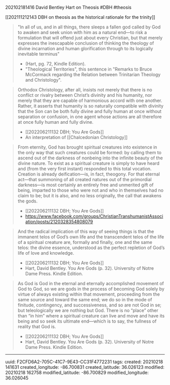 202102181416 David Bentley Hart on Theosis
#DBH #theosis

[[202111212143 DBH on theosis as the historical rationale for the trinity]]

> "In all of us, and in all things, there sleeps a fallen god called by God to awaken and seek union with him as a natural end—to risk a formulation that will offend just about every Christian, but that merely expresses the inescapable conclusion of thinking the theology of divine incarnation and human glorification through to its logically inevitable terminus" 
> - (Hart, pg. 72, Kindle Edition).
> - "Theological Territories", this sentence in "Remarks to Bruce McCormack regarding the Relation between Trinitarian Theology and Christology".

> Orthodox Christology, after all, insists not merely that there is no conflict or rivalry between Christ’s divinity and his humanity, nor merely that they are capable of harmonious accord with one another. Rather, it asserts that humanity is so naturally compatible with divinity that the Son can be both fully divine and fully human at once without separation or confusion, in one agent whose actions are all therefore at once fully human and fully divine.  
> - [[202206211132 DBH; You Are Gods]]
> - An interpretation of [[Chalcedonian Christology]]  

> From eternity, God has brought spiritual creatures into existence in the only way that such creatures could be formed: by calling them to ascend out of the darkness of nonbeing into the infinite beauty of the divine nature. To exist as a spiritual creature is simply to have heard and (from the very first instant) responded to this total vocation. Creation is already deification—is, in fact, theogony. For that eternal act—that summoning of all created natures out of the primordial darkness—is most certainly an entirely free and unmerited gift of being, imparted to those who were not and who in themselves had no claim to be; but it is also, and no less originally, the call that awakens the gods.  
> - [[202206211132 DBH; You Are Gods]]
> - https://www.facebook.com/groups/ChristianTranshumanistAssociation/posts/2120328354808079  

> And the radical implication of this way of seeing things is that the immanent telos of God’s own life and the transcendent telos of the life of a spiritual creature are, formally and finally, one and the same telos: the divine essence, understood as the perfect repletion of God’s life of love and knowledge.  
> - [[202206211132 DBH; You Are Gods]]
> - Hart, David Bentley. You Are Gods (p. 32). University of Notre Dame Press. Kindle Edition.  

> As God is God in the eternal and eternally accomplished movement of God to God, so we are gods in the process of becoming God solely by virtue of always existing within that movement, proceeding from the same source and toward the same end; we do so in the mode of finitude, contingency, and successiveness, and so are not God in se; but teleologically we are nothing but God. There is no “place” other than “in him” where a spiritual creature can live and move and have its being and so seek its ultimate end—which is to say, the fullness of reality that God is.  
> - [[202206211132 DBH; You Are Gods]]
> - Hart, David Bentley. You Are Gods (p. 32). University of Notre Dame Press. Kindle Edition.  


---
uuid: F2CFD6A2-705C-41C7-9E43-CC31F4772231
tags: 
created: 20210218 141631
created_longitude: -86.700831
created_latitude: 36.026123
modified: 20210218 162758
modified_latitude: -86.700829
modified_longitude: 36.026045
